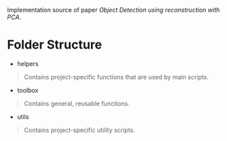 Implementation source of paper _Object Detection using reconstruction with PCA_.

# Folder Structure

* helpers
> Contains project-specific functions that are used by main scripts.
	
* toolbox
> Contains general, reusable functions.

* utils
> Contains project-specific utility scripts.